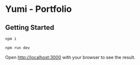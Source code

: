 # Yumi - Portfolio

## Getting Started

```bash
npm i
```

```bash
npm run dev
```

Open [http://localhost:3000](http://localhost:3000) with your browser to see the result.


